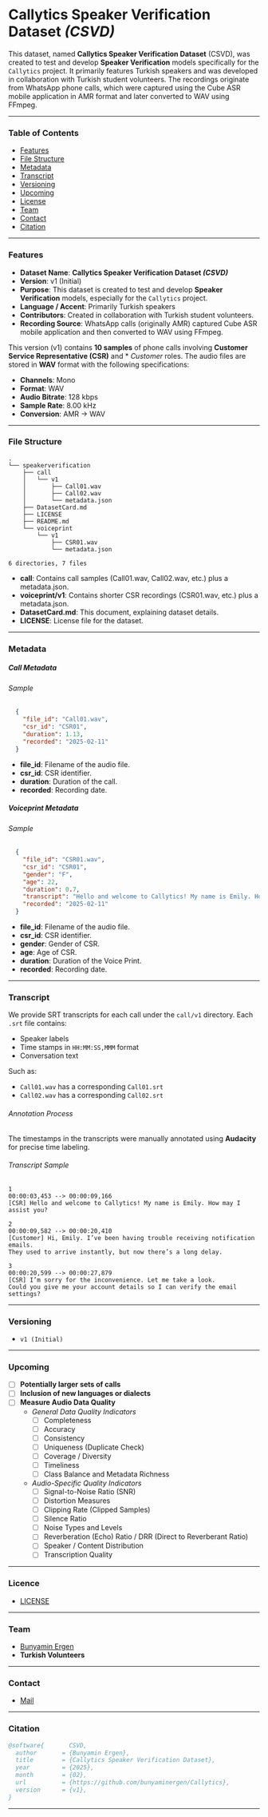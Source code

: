 # Callytics Speaker Verification Dataset *(CSVD)*

This dataset, named **Callytics Speaker Verification Dataset** (CSVD), was created to test and develop **Speaker
Verification**
models specifically for the `Callytics` project. It primarily features Turkish speakers and was developed in
collaboration with Turkish student volunteers. The recordings originate from WhatsApp phone calls, which were captured
using the Cube ASR mobile application in AMR format and later converted to WAV using FFmpeg.

---

### Table of Contents

- [Features](#features)
- [File Structure](#file-structure)
- [Metadata](#metadata)
- [Transcript](#transcript)
- [Versioning](#versioning)
- [Upcoming](#Upcoming)
- [License](#licence)
- [Team](#team)
- [Contact](#contact)
- [Citation](#citation)

---

### Features

- **Dataset Name**: **Callytics Speaker Verification Dataset _(CSVD)_**
- **Version**: v1 (Initial)
- **Purpose**: This dataset is created to test and develop **Speaker Verification** models, especially for the
  `Callytics` project.
- **Language / Accent**: Primarily Turkish speakers
- **Contributors**: Created in collaboration with Turkish student volunteers.
- **Recording Source**: WhatsApp calls (originally AMR) captured Cube ASR mobile application and then converted to WAV
  using FFmpeg.

This version (v1) contains **10 samples** of phone calls involving **Customer Service Representative (CSR)** and *
*Customer* roles. The audio files are stored in **WAV** format with the following specifications:

- **Channels**: Mono
- **Format**: WAV
- **Audio Bitrate**: 128 kbps
- **Sample Rate**: 8.00 kHz
- **Conversion**: AMR → WAV

---

### File Structure

```Text
.
└── speakerverification
    ├── call
    │   └── v1
    │       ├── Call01.wav
    │       ├── Call02.wav
    │       └── metadata.json
    ├── DatasetCard.md
    ├── LICENSE
    ├── README.md
    └── voiceprint
        └── v1
            ├── CSR01.wav
            └── metadata.json

6 directories, 7 files
```

- **call**: Contains call samples (Call01.wav, Call02.wav, etc.) plus a metadata.json.
- **voiceprint/v1**: Contains shorter CSR recordings (CSR01.wav, etc.) plus a metadata.json.
- **DatasetCard.md**: This document, explaining dataset details.
- **LICENSE**: License file for the dataset.

---

### Metadata

##### Call Metadata

###### Sample

```json
  {
    "file_id": "Call01.wav",
    "csr_id": "CSR01",
    "duration": 1.13,
    "recorded": "2025-02-11"
  }
```

- **file_id**: Filename of the audio file.
- **csr_id**: CSR identifier.
- **duration**: Duration of the call.
- **recorded**: Recording date.

##### Voiceprint Metadata

###### Sample

```json
  {
    "file_id": "CSR01.wav",
    "csr_id": "CSR01",
    "gender": "F",
    "age": 22,
    "duration": 0.7,
    "transcript": "Hello and welcome to Callytics! My name is Emily. How may I assist you?",
    "recorded": "2025-02-11"
  }
```

- **file_id**: Filename of the audio file.
- **csr_id**: CSR identifier.
- **gender**: Gender of CSR.
- **age**: Age of CSR.
- **duration**: Duration of the Voice Print.
- **recorded**: Recording date.

---

### Transcript

We provide SRT transcripts for each call under the `call/v1` directory. Each `.srt` file contains:

- Speaker labels
- Time stamps in `HH:MM:SS,MMM` format
- Conversation text

Such as:

- `Call01.wav` has a corresponding `Call01.srt`
- `Call02.wav` has a corresponding `Call02.srt`

###### Annotation Process

The timestamps in the transcripts were manually annotated using **Audacity** for precise time labeling.

###### Transcript Sample

```Text
1
00:00:03,453 --> 00:00:09,166
[CSR] Hello and welcome to Callytics! My name is Emily. How may I assist you?

2
00:00:09,582 --> 00:00:20,410
[Customer] Hi, Emily. I’ve been having trouble receiving notification emails.
They used to arrive instantly, but now there’s a long delay.

3
00:00:20,599 --> 00:00:27,879
[CSR] I’m sorry for the inconvenience. Let me take a look.
Could you give me your account details so I can verify the email settings?
```

---

### Versioning

- `v1 (Initial)`

---

### Upcoming

- [ ] **Potentially larger sets of calls**
- [ ] **Inclusion of new languages or dialects**
- [ ] **Measure Audio Data Quality**
    - *General Data Quality Indicators*
        - [ ] Completeness
        - [ ] Accuracy
        - [ ] Consistency
        - [ ] Uniqueness (Duplicate Check)
        - [ ] Coverage / Diversity
        - [ ] Timeliness
        - [ ] Class Balance and Metadata Richness
    - *Audio-Specific Quality Indicators*
        - [ ] Signal-to-Noise Ratio (SNR)
        - [ ] Distortion Measures
        - [ ] Clipping Rate (Clipped Samples)
        - [ ] Silence Ratio
        - [ ] Noise Types and Levels
        - [ ] Reverberation (Echo) Ratio / DRR (Direct to Reverberant Ratio)
        - [ ] Speaker / Content Distribution
        - [ ] Transcription Quality

---

### Licence

- [LICENSE](LICENSE)

---

### Team

- [Bunyamin Ergen](https://www.linkedin.com/in/bunyaminergen)
- **Turkish Volunteers**

---

### Contact

- [Mail](mailto:info@bunyaminergen.com)

---

### Citation

```bibtex
@software{       CSVD,
  author       = {Bunyamin Ergen},
  title        = {Callytics Speaker Verification Dataset},
  year         = {2025},
  month        = {02},
  url          = {https://github.com/bunyaminergen/Callytics},
  version      = {v1},
}
```

---

